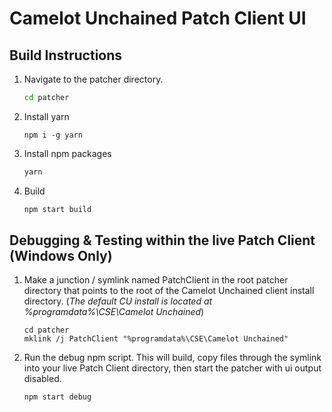 # Camelot Unchained Patch Client UI

## Build Instructions
1. Navigate to the patcher directory.
      ```sh
      cd patcher
      ```
2. Install yarn
      ```
      npm i -g yarn
      ```

3. Install npm packages
      ```sh
      yarn
      ```

4. Build
      ```sh
      npm start build
      ```

## Debugging & Testing within the live Patch Client (Windows Only)
1. Make a junction / symlink named PatchClient in the root patcher directory that points to the root of the Camelot Unchained client install directory. (*The default CU install is located at %programdata%\CSE\Camelot Unchained*)

      ```
      cd patcher
      mklink /j PatchClient "%programdata%\CSE\Camelot Unchained"
      ```

2. Run the debug npm script.  This will build, copy files through the symlink into your live Patch Client directory, then start the patcher with ui output disabled.
      ```sh
      npm start debug
      ```
